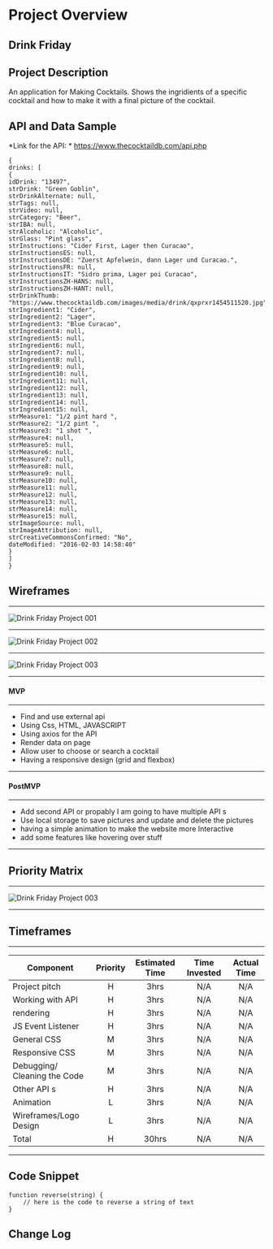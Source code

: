 # Project Overview

## Drink Friday

<!-- The name of your project. -->

## Project Description

An application for Making Cocktails. Shows the ingridients of a specific cocktail and how to make it with a final picture of the cocktail.

## API and Data Sample
*Link for the API: * https://www.thecocktaildb.com/api.php
```
{
drinks: [
{
idDrink: "13497",
strDrink: "Green Goblin",
strDrinkAlternate: null,
strTags: null,
strVideo: null,
strCategory: "Beer",
strIBA: null,
strAlcoholic: "Alcoholic",
strGlass: "Pint glass",
strInstructions: "Cider First, Lager then Curacao",
strInstructionsES: null,
strInstructionsDE: "Zuerst Apfelwein, dann Lager und Curacao.",
strInstructionsFR: null,
strInstructionsIT: "Sidro prima, Lager poi Curacao",
strInstructionsZH-HANS: null,
strInstructionsZH-HANT: null,
strDrinkThumb: "https://www.thecocktaildb.com/images/media/drink/qxprxr1454511520.jpg",
strIngredient1: "Cider",
strIngredient2: "Lager",
strIngredient3: "Blue Curacao",
strIngredient4: null,
strIngredient5: null,
strIngredient6: null,
strIngredient7: null,
strIngredient8: null,
strIngredient9: null,
strIngredient10: null,
strIngredient11: null,
strIngredient12: null,
strIngredient13: null,
strIngredient14: null,
strIngredient15: null,
strMeasure1: "1/2 pint hard ",
strMeasure2: "1/2 pint ",
strMeasure3: "1 shot ",
strMeasure4: null,
strMeasure5: null,
strMeasure6: null,
strMeasure7: null,
strMeasure8: null,
strMeasure9: null,
strMeasure10: null,
strMeasure11: null,
strMeasure12: null,
strMeasure13: null,
strMeasure14: null,
strMeasure15: null,
strImageSource: null,
strImageAttribution: null,
strCreativeCommonsConfirmed: "No",
dateModified: "2016-02-03 14:58:40"
}
]
}
```
## Wireframes
***
![Drink Friday Project 001](https://user-images.githubusercontent.com/61396761/131393618-ba263d93-d837-4a2a-899b-2e0494dabffe.jpeg)
***
![Drink Friday Project 002](https://user-images.githubusercontent.com/61396761/131393628-86c0b594-ac5f-47fb-8e6c-6e9e74bb24e2.jpeg)
***
![Drink Friday Project 003](https://user-images.githubusercontent.com/61396761/131393636-7ccfdb04-6e28-4059-a172-c0f2ee064b8c.jpeg)
***


<!-- 
### MVP/PostMVP

The functionality will then be divided into two separate lists: MPV and PostMVP.  Carefully decided what is placed into your MVP as the client will expect this functionality to be implemented upon project completion.   -->

#### MVP 
<!-- *These are examples only. Replace with your own MVP features.* -->
***
- Find and use external api 
- Using Css, HTML, JAVASCRIPT 
- Using axios for the API
- Render data on page 
- Allow user to choose or search a cocktail
- Having a responsive design (grid and flexbox)
***
#### PostMVP  
<!-- *These are examples only. Replace with your own Post-MVP features.* -->
***
- Add second API or propably I am going to have multiple API s
- Use local storage to save pictures and update and delete the pictures
- having a simple animation to make the website more Interactive 
- add some features like hovering over stuff 
***
## Priority Matrix

<!-- Include a full list of features that have been prioritized based on the `Time and Importance` Matrix.  Link this image in a similar manner to your wireframes -->

***
![Drink Friday Project 003](https://user-images.githubusercontent.com/61396761/131391303-15ee07a1-cb2a-4908-a123-5329eb1b43c2.jpeg)
***





## Timeframes
***
| Component | Priority | Estimated Time | Time Invested | Actual Time |
| --- | :---: |  :---: | :---: | :---: |
| Project pitch | H | 3hrs| N/A | N/A |
| Working with API | H | 3hrs | N/A | N/A |
| rendering | H | 3hrs| N/A | N/A |
| JS Event Listener | H | 3hrs| N/A | N/A |
| General CSS | M | 3hrs| N/A | N/A |
| Responsive CSS | M | 3hrs| N/A | N/A |
| Debugging/ Cleaning the Code | M | 3hrs| N/A | N/A |
| Other API s | H | 3hrs| N/A | N/A |
| Animation | L | 3hrs| N/A | N/A |
| Wireframes/Logo Design | L | 3hrs| N/A | N/A |
| Total | H | 30hrs| N/A | N/A |
***

## Code Snippet

<!-- Use this section to include a brief code snippet of functionality that you are proud of and a brief description.   -->

```
function reverse(string) {
	// here is the code to reverse a string of text
}
```

## Change Log
<!--  Use this section to document what changes were made and the reasoning behind those changes.   -->
